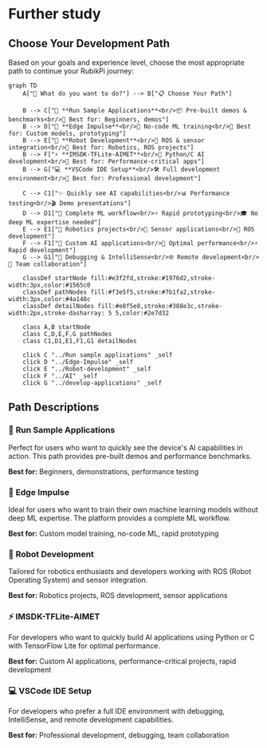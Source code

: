 # Further study

## Choose Your Development Path

Based on your goals and experience level, choose the most appropriate path to continue your RubikPi journey:

```mermaid
graph TD
    A["🎯 What do you want to do?"] --> B["📋 Choose Your Path"]
    
    B --> C["🚀 **Run Sample Applications**<br/>📦 Pre-built demos & benchmarks<br/>🎯 Best for: Beginners, demos"]
    B --> D["🧠 **Edge Impulse**<br/>🎨 No-code ML training<br/>🎯 Best for: Custom models, prototyping"]
    B --> E["🤖 **Robot Development**<br/>🔧 ROS & sensor integration<br/>🎯 Best for: Robotics, ROS projects"]
    B --> F["⚡ **IMSDK-TFLite-AIMET**<br/>🐍 Python/C AI development<br/>🎯 Best for: Performance-critical apps"]
    B --> G["💻 **VSCode IDE Setup**<br/>🛠️ Full development environment<br/>🎯 Best for: Professional development"]
    
    C --> C1["✨ Quickly see AI capabilities<br/>📊 Performance testing<br/>🎬 Demo presentations"]
    D --> D1["🔄 Complete ML workflow<br/>⚡ Rapid prototyping<br/>🎓 No deep ML expertise needed"]
    E --> E1["🤖 Robotics projects<br/>📡 Sensor applications<br/>🔧 ROS development"]
    F --> F1["🎯 Custom AI applications<br/>🚀 Optimal performance<br/>⚡ Rapid development"]
    G --> G1["🐛 Debugging & IntelliSense<br/>🌐 Remote development<br/>👥 Team collaboration"]

    classDef startNode fill:#e3f2fd,stroke:#1976d2,stroke-width:3px,color:#1565c0
    classDef pathNodes fill:#f3e5f5,stroke:#7b1fa2,stroke-width:3px,color:#4a148c
    classDef detailNodes fill:#e8f5e8,stroke:#388e3c,stroke-width:2px,stroke-dasharray: 5 5,color:#2e7d32
    
    class A,B startNode
    class C,D,E,F,G pathNodes
    class C1,D1,E1,F1,G1 detailNodes
    
    click C "../Run sample applications" _self
    click D "../Edge-Impulse" _self
    click E "../Robot-development" _self
    click F "../AI" _self
    click G "../develop-applications" _self
```

## Path Descriptions

### 🚀 **Run Sample Applications**
Perfect for users who want to quickly see the device's AI capabilities in action. This path provides pre-built demos and performance benchmarks.

**Best for:** Beginners, demonstrations, performance testing

### 🧠 **Edge Impulse**
Ideal for users who want to train their own machine learning models without deep ML expertise. The platform provides a complete ML workflow.

**Best for:** Custom model training, no-code ML, rapid prototyping

### 🤖 **Robot Development**
Tailored for robotics enthusiasts and developers working with ROS (Robot Operating System) and sensor integration.

**Best for:** Robotics projects, ROS development, sensor applications

### ⚡ **IMSDK-TFLite-AIMET**
For developers who want to quickly build AI applications using Python or C with TensorFlow Lite for optimal performance.

**Best for:** Custom AI applications, performance-critical projects, rapid development

### 💻 **VSCode IDE Setup**
For developers who prefer a full IDE environment with debugging, IntelliSense, and remote development capabilities.

**Best for:** Professional development, debugging, team collaboration

